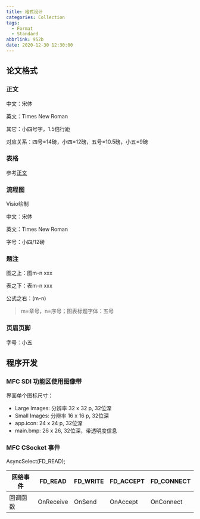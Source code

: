 ```yaml
---
title: 格式设计
categories: Collection
tags:
  - Format
  - Standard
abbrlink: 952b
date: 2020-12-30 12:30:00
---
```


## 论文格式

### 正文

中文：宋体

英文：Times New Roman

其它：小四号字，1.5倍行距

对应关系：四号=14磅，小四=12磅，五号=10.5磅，小五=9磅

### 表格

参考[正文](#正文)

### 流程图

Visio绘制

中文：宋体

英文：Times New Roman

字号：小四/12磅

### 题注

图之上：图m-n xxx

表之下：表m-n xxx

公式之右：(m-n)

> m=章号，n=序号；图表标题字体：五号

### 页眉页脚

字号：小五

## 程序开发

### MFC SDI 功能区使用图像带

界面单个图标尺寸：

- Large Images: 分辨率 32 x 32 p, 32位深
- Small Images: 分辨率 16 x 16 p, 32位深
- app.icon: 24 x 24 p, 32位深
- main.bmp: 26 x 26, 32位深，带透明度信息

### MFC CSocket 事件

AsyncSelect(FD_READ);

| 网络事件 | FD_READ   | FD_WRITE | FD_ACCEPT | FD_CONNECT |
| -------- | --------- | -------- | --------- | ---------- |
| 回调函数 | OnReceive | OnSend   | OnAccept  | OnConnect  |
